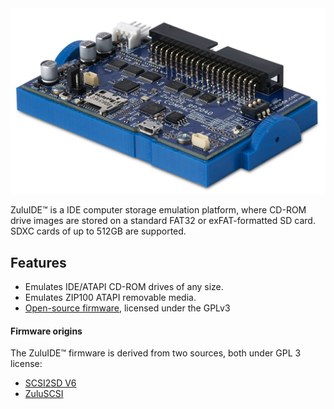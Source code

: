 <img src="assets/img/ZuluIDE-RP2040-Compact-Rev2024a.jpg" alt="ZuluIDE Compact RP2040 PCB">


ZuluIDE™ is a IDE computer storage emulation platform, where CD-ROM drive images are stored on a standard FAT32 or exFAT-formatted SD card. SDXC cards of up to 512GB are supported.

## Features

* Emulates IDE/ATAPI CD-ROM drives of any size.
* Emulates ZIP100 ATAPI removable media.
* [Open-source firmware](https://github.com/rabbitholecomputing/zuluIDE-firmware), licensed under the GPLv3

#### Firmware origins

The ZuluIDE™ firmware is derived from two sources, both under GPL 3 license:

* [SCSI2SD V6](https://github.com/rabbitholecomputing/SCSI2SD-V6-firmware-archive)
* [ZuluSCSI](https://github.com/zuluscsi/ZuluSCSI-firmware)
